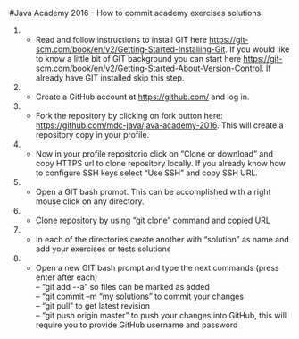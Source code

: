 #Java Academy 2016 - How to commit academy exercises solutions

1. - Read and follow instructions to install GIT here https://git-scm.com/book/en/v2/Getting-Started-Installing-Git. 
If you would like to know a little bit of GIT background you can start here https://git-scm.com/book/en/v2/Getting-Started-About-Version-Control. 
If already have GIT installed skip this step.

2. - Create a GitHub account at https://github.com/ and log in.

3. - Fork the repository by clicking on fork button here: https://github.com/mdc-java/java-academy-2016.
This will create a repository copy in your profile.

4. - Now in your profile repositorio click on “Clone or download” and copy HTTPS url to clone repository locally. 
If you already know how to configure SSH keys select “Use SSH” and copy SSH URL.

5. - Open a GIT bash prompt. 
This can be accomplished with a right mouse click on any directory.

6. - Clone repository by using “git clone” command and copied URL
 
7. - In each of the directories create another with “solution” as name and add your exercises or tests solutions

8. - Open a new GIT bash prompt and type the next commands (press enter after each)<br/>
–	“git add --a” so files can be marked as added<br/>
–	“git commit –m “my solutions” to commit your changes<br/>
–	“git pull” to get latest revision<br/>
–	“git push origin master” to push your changes into GitHub, this will require you to provide GitHub username  and password
